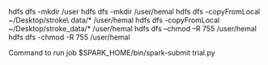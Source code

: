 hdfs dfs -mkdir /user
hdfs dfs -mkdir /user/hemal
hdfs dfs -copyFromLocal ~/Desktop/stroke\ data/* /user/hemal
hdfs dfs -copyFromLocal ~/Desktop/stroke_data/* /user/hemal
hdfs dfs –chmod –R 755 /user/hemal
hdfs dfs -chmod -R 755 /user/hemal

Command to run job
$SPARK_HOME/bin/spark-submit trial.py